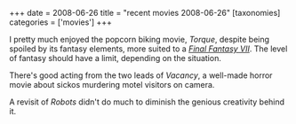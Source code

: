 +++
date = 2008-06-26
title = "recent movies 2008-06-26"
[taxonomies]
categories = ['movies']
+++

I pretty much enjoyed the popcorn biking movie, *Torque*, despite being
spoiled by its fantasy elements, more suited to a *[Final Fantasy VII]*.
The level of fantasy should have a limit, depending on the situation.

There's good acting from the two leads of *Vacancy*, a well-made horror
movie about sickos murdering motel visitors on camera.

A revisit of *Robots* didn't do much to diminish the genious creativity
behind it.

  [Final Fantasy VII]: @/final-fantasy-vii-advent-children-2005.md
